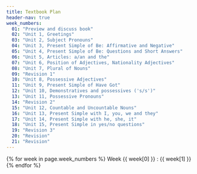```yaml
---
title: Textbook Plan
header-nav: true
week_numbers:
  01: "Preview and discuss book"
  02: "Unit 1, Greetings"
  03: "Unit 2, Subject Pronouns"
  04: "Unit 3, Present Simple of Be: Affirmative and Negative"
  05: "Unit 4, Present Simple of Be: Questions and Short Answers"
  06: "Unit 5, Articles: a/an and the"
  07: "Unit 6, Position of Adjectives, Nationality Adjectives"
  08: "Unit 7, Plural of Nouns"
  09: "Revision 1"
  10: "Unit 8, Possessive Adjectives"
  11: "Unit 9, Present Simple of Have Got"
  12: "Unit 10, Demonstratives and possessives ('s/s')"
  13: "Unit 11, Possessive Pronouns"
  14: "Revision 2"
  15: "Unit 12, Countable and Uncountable Nouns"
  16: "Unit 13, Present Simple with I, you, we and they"
  17: "Unit 14, Present Simple with he, she, it"
  18: "Unit 15, Present Simple in yes/no questions"
  19: "Revision 3"
  20: "Revision"
  21: "Revision"
---
```


{% for week in page.week_numbers %}
Week {{ week[0] }} : {{ week[1] }}
{% endfor %}

